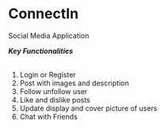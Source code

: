 # ConnectIn
Social Media Application

<i><b>Key Functionalities</b></i><br/><br/>
<ol>
  <li>Login or Register</li>
  <li>Post with images and description</li>
  <li>Follow unfollow user</li>
  <li>Like and dislike posts</li>
  <li>Update display and cover picture of users</li>
  <li>Chat with Friends</li>
</ol>
